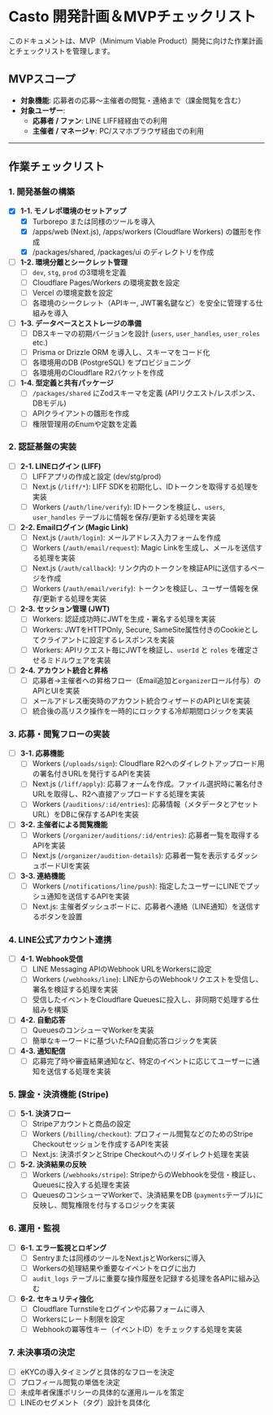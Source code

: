 # Casto 開発計画＆MVPチェックリスト

このドキュメントは、MVP（Minimum Viable Product）開発に向けた作業計画とチェックリストを管理します。

## MVPスコープ
- **対象機能**: 応募者の応募～主催者の閲覧・連絡まで（課金閲覧を含む）
- **対象ユーザー**:
  - **応募者 / ファン**: LINE LIFF経経由での利用
  - **主催者 / マネージャ**: PC/スマホブラウザ経由での利用

---

## 作業チェックリスト

### 1. 開発基盤の構築
- [x] **1-1. モノレポ環境のセットアップ**
  - [x] Turborepo または同様のツールを導入
  - [x] /apps/web (Next.js), /apps/workers (Cloudflare Workers) の雛形を作成
  - [x] /packages/shared, /packages/ui のディレクトリを作成
- [ ] **1-2. 環境分離とシークレット管理**
  - [ ] `dev`, `stg`, `prod` の3環境を定義
  - [ ] Cloudflare Pages/Workers の環境変数を設定
  - [ ] Vercel の環境変数を設定
  - [ ] 各環境のシークレット（APIキー, JWT署名鍵など）を安全に管理する仕組みを導入
- [ ] **1-3. データベースとストレージの準備**
  - [ ] DBスキーマの初期バージョンを設計 (`users`, `user_handles`, `user_roles` etc.)
  - [ ] Prisma or Drizzle ORM を導入し、スキーマをコード化
  - [ ] 各環境用のDB (PostgreSQL) をプロビジョニング
  - [ ] 各環境用のCloudflare R2バケットを作成
- [ ] **1-4. 型定義と共有パッケージ**
  - [ ] `/packages/shared` にZodスキーマを定義 (APIリクエスト/レスポンス、DBモデル)
  - [ ] APIクライアントの雛形を作成
  - [ ] 権限管理用のEnumや定数を定義

### 2. 認証基盤の実装
- [ ] **2-1. LINEログイン (LIFF)**
  - [ ] LIFFアプリの作成と設定 (dev/stg/prod)
  - [ ] Next.js (`/liff/*`): LIFF SDKを初期化し、IDトークンを取得する処理を実装
  - [ ] Workers (`/auth/line/verify`): IDトークンを検証し、`users`, `user_handles` テーブルに情報を保存/更新する処理を実装
- [ ] **2-2. Emailログイン (Magic Link)**
  - [ ] Next.js (`/auth/login`): メールアドレス入力フォームを作成
  - [ ] Workers (`/auth/email/request`): Magic Linkを生成し、メールを送信する処理を実装
  - [ ] Next.js (`/auth/callback`): リンク内のトークンを検証APIに送信するページを作成
  - [ ] Workers (`/auth/email/verify`): トークンを検証し、ユーザー情報を保存/更新する処理を実装
- [ ] **2-3. セッション管理 (JWT)**
  - [ ] Workers: 認証成功時にJWTを生成・署名する処理を実装
  - [ ] Workers: JWTをHTTPOnly, Secure, SameSite属性付きのCookieとしてクライアントに設定するレスポンスを実装
  - [ ] Workers: APIリクエスト毎にJWTを検証し、`userId` と `roles` を確定させるミドルウェアを実装
- [ ] **2-4. アカウント統合と昇格**
  - [ ] 応募者→主催者への昇格フロー（Email追加と`organizer`ロール付与）のAPIとUIを実装
  - [ ] メールアドレス衝突時のアカウント統合ウィザードのAPIとUIを実装
  - [ ] 統合後の高リスク操作を一時的にロックする冷却期間ロジックを実装

### 3. 応募・閲覧フローの実装
- [ ] **3-1. 応募機能**
  - [ ] Workers (`/uploads/sign`): Cloudflare R2へのダイレクトアップロード用の署名付きURLを発行するAPIを実装
  - [ ] Next.js (`/liff/apply`): 応募フォームを作成。ファイル選択時に署名付きURLを取得し、R2へ直接アップロードする処理を実装
  - [ ] Workers (`/auditions/:id/entries`): 応募情報（メタデータとアセットURL）をDBに保存するAPIを実装
- [ ] **3-2. 主催者による閲覧機能**
  - [ ] Workers (`/organizer/auditions/:id/entries`): 応募者一覧を取得するAPIを実装
  - [ ] Next.js (`/organizer/audition-details`): 応募者一覧を表示するダッシュボードUIを実装
- [ ] **3-3. 連絡機能**
  - [ ] Workers (`/notifications/line/push`): 指定したユーザーにLINEでプッシュ通知を送信するAPIを実装
  - [ ] Next.js: 主催者ダッシュボードに、応募者へ連絡（LINE通知）を送信するボタンを設置

### 4. LINE公式アカウント連携
- [ ] **4-1. Webhook受信**
  - [ ] LINE Messaging APIのWebhook URLをWorkersに設定
  - [ ] Workers (`/webhooks/line`): LINEからのWebhookリクエストを受信し、署名を検証する処理を実装
  - [ ] 受信したイベントをCloudflare Queuesに投入し、非同期で処理する仕組みを構築
- [ ] **4-2. 自動応答**
  - [ ] QueuesのコンシューマWorkerを実装
  - [ ] 簡単なキーワードに基づいたFAQ自動応答ロジックを実装
- [ ] **4-3. 通知配信**
  - [ ] 応募完了時や審査結果通知など、特定のイベントに応じてユーザーに通知を送信する処理を実装

### 5. 課金・決済機能 (Stripe)
- [ ] **5-1. 決済フロー**
  - [ ] Stripeアカウントと商品の設定
  - [ ] Workers (`/billing/checkout`): プロフィール閲覧などのためのStripe Checkoutセッションを作成するAPIを実装
  - [ ] Next.js: 決済ボタンとStripe Checkoutへのリダイレクト処理を実装
- [ ] **5-2. 決済結果の反映**
  - [ ] Workers (`/webhooks/stripe`): StripeからのWebhookを受信・検証し、Queuesに投入する処理を実装
  - [ ] QueuesのコンシューマWorkerで、決済結果をDB (`payments`テーブル)に反映し、閲覧権限を付与するロジックを実装

### 6. 運用・監視
- [ ] **6-1. エラー監視とロギング**
  - [ ] Sentryまたは同様のツールをNext.jsとWorkersに導入
  - [ ] Workersの処理結果や重要なイベントをログに出力
  - [ ] `audit_logs` テーブルに重要な操作履歴を記録する処理を各APIに組み込む
- [ ] **6-2. セキュリティ強化**
  - [ ] Cloudflare Turnstileをログインや応募フォームに導入
  - [ ] Workersにレート制限を設定
  - [ ] Webhookの冪等性キー（イベントID）をチェックする処理を実装

### 7. 未決事項の決定
- [ ] eKYCの導入タイミングと具体的なフローを決定
- [ ] プロフィール閲覧の単価を決定
- [ ] 未成年者保護ポリシーの具体的な運用ルールを策定
- [ ] LINEのセグメント（タグ）設計を具体化
